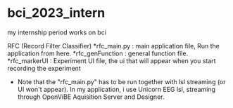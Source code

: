 # bci_2023_intern
my internship period works on bci


RFC (Record Filter Classifier)
*rfc_main.py : main application file, Run the application from here.
*rfc_genFunction : general function file.
*rfc_markerUI : Experiment UI file, the ui that will appear when you start recording the experiment

* Note that the "rfc_main.py" has to be run together with lsl streaming (or UI won't appear). In my application, i use Unicorn EEG lsl, streaming through OpenViBE Aquisition Server and Designer.